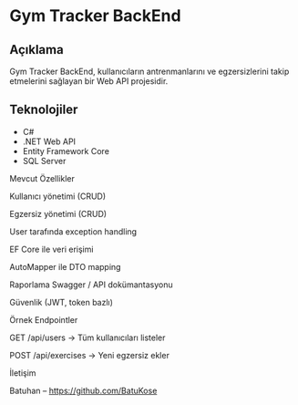 # Gym Tracker BackEnd

## Açıklama
Gym Tracker BackEnd, kullanıcıların antrenmanlarını ve egzersizlerini takip etmelerini sağlayan bir Web API projesidir.  

## Teknolojiler
- C#
- .NET Web API
- Entity Framework Core
- SQL Server



Mevcut Özellikler

Kullanıcı yönetimi (CRUD)

Egzersiz yönetimi (CRUD)

User tarafında exception handling

EF Core ile veri erişimi

AutoMapper ile DTO mapping

Raporlama
Swagger / API dokümantasyonu

Güvenlik (JWT, token bazlı)

Örnek Endpointler

GET /api/users → Tüm kullanıcıları listeler

POST /api/exercises → Yeni egzersiz ekler


İletişim

Batuhan – https://github.com/BatuKose
